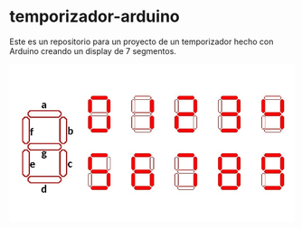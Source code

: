 # temporizador-arduino
Este es un repositorio para un proyecto de un temporizador hecho con Arduino creando un display de 7 segmentos.

![Display BCD 7 segmentos](./img/display-7-segmentos.jpeg)
